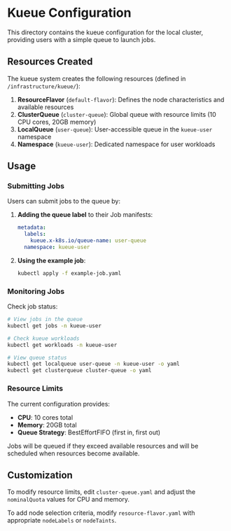 # Kueue Configuration

This directory contains the kueue configuration for the local cluster, providing users with a simple queue to launch jobs.

## Resources Created

The kueue system creates the following resources (defined in `/infrastructure/kueue/`):

1. **ResourceFlavor** (`default-flavor`): Defines the node characteristics and available resources
2. **ClusterQueue** (`cluster-queue`): Global queue with resource limits (10 CPU cores, 20GB memory)
3. **LocalQueue** (`user-queue`): User-accessible queue in the `kueue-user` namespace
4. **Namespace** (`kueue-user`): Dedicated namespace for user workloads

## Usage

### Submitting Jobs

Users can submit jobs to the queue by:

1. **Adding the queue label** to their Job manifests:
   ```yaml
   metadata:
     labels:
       kueue.x-k8s.io/queue-name: user-queue
     namespace: kueue-user
   ```

2. **Using the example job**:
   ```bash
   kubectl apply -f example-job.yaml
   ```

### Monitoring Jobs

Check job status:
```bash
# View jobs in the queue
kubectl get jobs -n kueue-user

# Check kueue workloads
kubectl get workloads -n kueue-user

# View queue status
kubectl get localqueue user-queue -n kueue-user -o yaml
kubectl get clusterqueue cluster-queue -o yaml
```

### Resource Limits

The current configuration provides:
- **CPU**: 10 cores total
- **Memory**: 20GB total
- **Queue Strategy**: BestEffortFIFO (first in, first out)

Jobs will be queued if they exceed available resources and will be scheduled when resources become available.

## Customization

To modify resource limits, edit `cluster-queue.yaml` and adjust the `nominalQuota` values for CPU and memory.

To add node selection criteria, modify `resource-flavor.yaml` with appropriate `nodeLabels` or `nodeTaints`.

